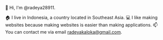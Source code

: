 👋 Hi, I'm @radeya28911.


🏠 I live in Indonesia, a country located in Southeast Asia.
💻 I like making websites because making websites is easier than making applications.
📫 You can contact me via email radeyakaloka@gmail.com.
